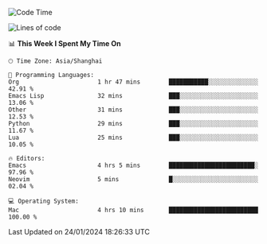 <!--START_SECTION:waka-->
![Code Time](http://img.shields.io/badge/Code%20Time-1%2C772%20hrs%2034%20mins-blue)

![Lines of code](https://img.shields.io/badge/From%20Hello%20World%20I%27ve%20Written-287.3%20thousand%20lines%20of%20code-blue)

📊 **This Week I Spent My Time On** 

```text
🕑︎ Time Zone: Asia/Shanghai

💬 Programming Languages: 
Org                      1 hr 47 mins        ███████████░░░░░░░░░░░░░░   42.91 % 
Emacs Lisp               32 mins             ███░░░░░░░░░░░░░░░░░░░░░░   13.06 % 
Other                    31 mins             ███░░░░░░░░░░░░░░░░░░░░░░   12.53 % 
Python                   29 mins             ███░░░░░░░░░░░░░░░░░░░░░░   11.67 % 
Lua                      25 mins             ███░░░░░░░░░░░░░░░░░░░░░░   10.05 % 

🔥 Editors: 
Emacs                    4 hrs 5 mins        ████████████████████████░   97.96 % 
Neovim                   5 mins              █░░░░░░░░░░░░░░░░░░░░░░░░   02.04 % 

💻 Operating System: 
Mac                      4 hrs 10 mins       █████████████████████████   100.00 % 
```


 Last Updated on 24/01/2024 18:26:33 UTC
<!--END_SECTION:waka-->

